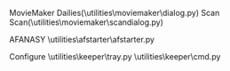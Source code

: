 MovieMaker
Dailies(\utilities\moviemaker\dialog.py)
Scan Scan(\utilities\moviemaker\scandialog.py)

AFANASY
\utilities\afstarter\afstarter.py

Configure
\utilities\keeper\tray.py
\utilities\keeper\cmd.py


